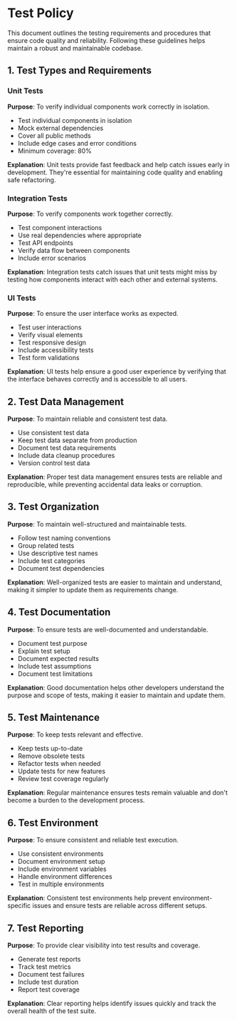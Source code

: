 # Test Policy

This document outlines the testing requirements and procedures that ensure code quality and reliability. Following these guidelines helps maintain a robust and maintainable codebase.

## 1. Test Types and Requirements

### Unit Tests
**Purpose**: To verify individual components work correctly in isolation.

- Test individual components in isolation
- Mock external dependencies
- Cover all public methods
- Include edge cases and error conditions
- Minimum coverage: 80%

**Explanation**: Unit tests provide fast feedback and help catch issues early in development. They're essential for maintaining code quality and enabling safe refactoring.

### Integration Tests
**Purpose**: To verify components work together correctly.

- Test component interactions
- Use real dependencies where appropriate
- Test API endpoints
- Verify data flow between components
- Include error scenarios

**Explanation**: Integration tests catch issues that unit tests might miss by testing how components interact with each other and external systems.

### UI Tests
**Purpose**: To ensure the user interface works as expected.

- Test user interactions
- Verify visual elements
- Test responsive design
- Include accessibility tests
- Test form validations

**Explanation**: UI tests help ensure a good user experience by verifying that the interface behaves correctly and is accessible to all users.

## 2. Test Data Management
**Purpose**: To maintain reliable and consistent test data.

- Use consistent test data
- Keep test data separate from production
- Document test data requirements
- Include data cleanup procedures
- Version control test data

**Explanation**: Proper test data management ensures tests are reliable and reproducible, while preventing accidental data leaks or corruption.

## 3. Test Organization
**Purpose**: To maintain well-structured and maintainable tests.

- Follow test naming conventions
- Group related tests
- Use descriptive test names
- Include test categories
- Document test dependencies

**Explanation**: Well-organized tests are easier to maintain and understand, making it simpler to update them as requirements change.

## 4. Test Documentation
**Purpose**: To ensure tests are well-documented and understandable.

- Document test purpose
- Explain test setup
- Document expected results
- Include test assumptions
- Document test limitations

**Explanation**: Good documentation helps other developers understand the purpose and scope of tests, making it easier to maintain and update them.

## 5. Test Maintenance
**Purpose**: To keep tests relevant and effective.

- Keep tests up-to-date
- Remove obsolete tests
- Refactor tests when needed
- Update tests for new features
- Review test coverage regularly

**Explanation**: Regular maintenance ensures tests remain valuable and don't become a burden to the development process.

## 6. Test Environment
**Purpose**: To ensure consistent and reliable test execution.

- Use consistent environments
- Document environment setup
- Include environment variables
- Handle environment differences
- Test in multiple environments

**Explanation**: Consistent test environments help prevent environment-specific issues and ensure tests are reliable across different setups.

## 7. Test Reporting
**Purpose**: To provide clear visibility into test results and coverage.

- Generate test reports
- Track test metrics
- Document test failures
- Include test duration
- Report test coverage

**Explanation**: Clear reporting helps identify issues quickly and track the overall health of the test suite. 